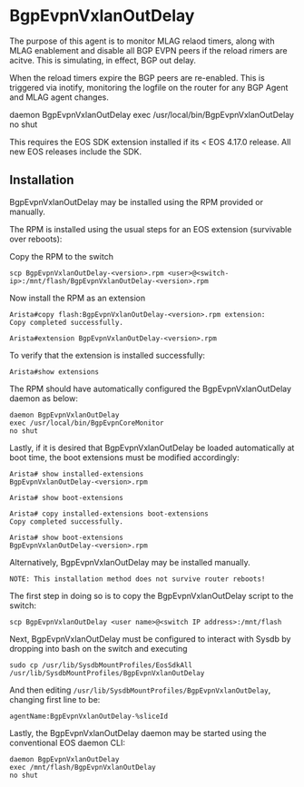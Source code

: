 # BgpEvpnVxlanOutDelay

The purpose of this agent is to monitor MLAG relaod timers, along with MLAG enablement and disable all BGP EVPN peers if the reload
rimers are acitve.  This is simulating, in effect, BGP out delay.

When the reload timers expire the BGP peers are re-enabled.  This is triggered via inotify, monitoring 
the logfile on the router for any BGP Agent and MLAG agent changes.

daemon BgpEvpnVxlanOutDelay 
   exec /usr/local/bin/BgpEvpnVxlanOutDelay
   no shut
   
This requires the EOS SDK extension installed if its < EOS 4.17.0 release.
All new EOS releases include the SDK.


## Installation
BgpEvpnVxlanOutDelay may be installed using the RPM provided or manually.

The RPM is installed using the usual steps for an EOS extension (survivable over reboots):

Copy the RPM to the switch

```
scp BgpEvpnVxlanOutDelay-<version>.rpm <user>@<switch-ip>:/mnt/flash/BgpEvpnVxlanOutDelay-<version>.rpm
```

Now install the RPM as an extension

```
Arista#copy flash:BgpEvpnVxlanOutDelay-<version>.rpm extension:
Copy completed successfully.

Arista#extension BgpEvpnVxlanOutDelay-<version>.rpm 
```
To verify that the extension is installed successfully: 

```Arista#show extensions```

The RPM should have automatically configured the BgpEvpnVxlanOutDelay daemon as below:

```
daemon BgpEvpnVxlanOutDelay
exec /usr/local/bin/BgpEvpnCoreMonitor
no shut
```

Lastly, if it is desired that BgpEvpnVxlanOutDelay be loaded automatically at boot time, the boot extensions must be modified accordingly:

```
Arista# show installed-extensions
BgpEvpnVxlanOutDelay-<version>.rpm 

Arista# show boot-extensions

Arista# copy installed-extensions boot-extensions
Copy completed successfully.

Arista# show boot-extensions
BgpEvpnVxlanOutDelay-<version>.rpm 
```


Alternatively, BgpEvpnVxlanOutDelay may be installed manually.  

```NOTE: This installation method does not survive router reboots!```

The first step in doing so is to copy the BgpEvpnVxlanOutDelay script to the switch:

```
scp BgpEvpnVxlanOutDelay <user name>@<switch IP address>:/mnt/flash
```
Next, BgpEvpnVxlanOutDelay must be configured to interact with Sysdb by dropping into bash on the switch and executing	

```
sudo cp /usr/lib/SysdbMountProfiles/EosSdkAll /usr/lib/SysdbMountProfiles/BgpEvpnVxlanOutDelay
```
And then editing ```/usr/lib/SysdbMountProfiles/BgpEvpnVxlanOutDelay```, changing first line to be:

```agentName:BgpEvpnVxlanOutDelay-%sliceId```

Lastly, the BgpEvpnVxlanOutDelay daemon may be started using the conventional EOS daemon CLI:

```
daemon BgpEvpnVxlanOutDelay
exec /mnt/flash/BgpEvpnVxlanOutDelay
no shut
```
